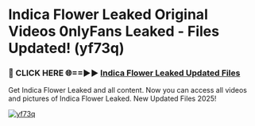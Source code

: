 # Indica Flower Leaked Original Videos 0nlyFans Leaked - Files Updated! (yf73q)

<h3>🔴 CLICK HERE 🌐==►► <a href="https://tinyurl.com/x26r9saj" rel="nofollow">Indica Flower Leaked Updated Files</a></h3>

Get Indica Flower Leaked and all content. Now you can access all videos and pictures of Indica Flower Leaked. New Updated Files 2025!

[![yf73q](https://i.imgur.com/LkgZPqh.gif)](https://tinyurl.com/x26r9saj)
